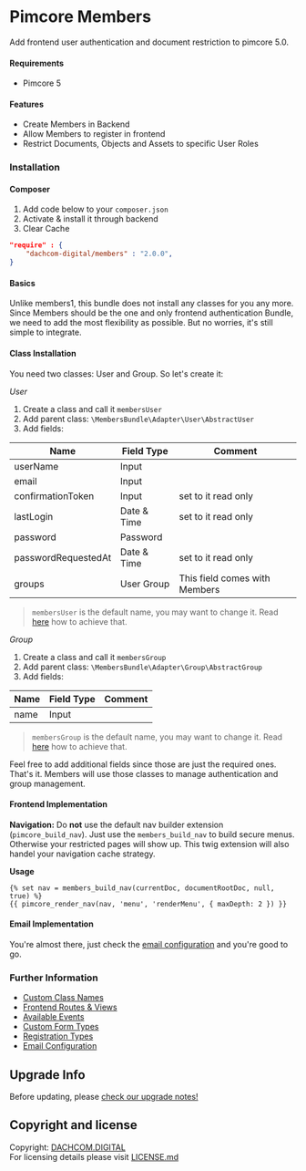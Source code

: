# Pimcore Members
Add frontend user authentication and document restriction to pimcore 5.0.

#### Requirements
* Pimcore 5

#### Features
* Create Members in Backend
* Allow Members to register in frontend
* Restrict Documents, Objects and Assets to specific User Roles

### Installation

#### Composer
1. Add code below to your `composer.json`    
2. Activate & install it through backend
3. Clear Cache

```json
"require" : {
    "dachcom-digital/members" : "2.0.0",
}
```

#### Basics
Unlike members1, this bundle does not install any classes for you any more.
Since Members should be the one and only frontend authentication Bundle, we need to add the most flexibility as possible.
But no worries, it's still simple to integrate.

#### Class Installation
You need two classes: User and Group. So let's create it:

*User*  
1. Create a class and call it `membersUser`
2. Add parent class: `\MembersBundle\Adapter\User\AbstractUser`
3. Add fields:

| Name | Field Type | Comment |
|---------------------|-------------|-------------------------------|
| userName | Input |  |
| email | Input |  |
| confirmationToken | Input | set to it read only |
| lastLogin | Date & Time | set to it read only |
| password | Password |  |
| passwordRequestedAt | Date & Time | set to it read only |
| groups | User Group | This field comes with Members |

> `membersUser` is the default name, you may want to change it. Read [here](docs/20_CustomClassName.md) how to achieve that.

*Group*  
1. Create a class and call it `membersGroup`
2. Add parent class: `\MembersBundle\Adapter\Group\AbstractGroup`
3. Add fields:

| Name | Field Type | Comment |
|---------------------|-------------|-------------------------------|
| name | Input |  |

> `membersGroup` is the default name, you may want to change it. Read [here](docs/20_CustomClassName.md) how to achieve that.

Feel free to add additional fields since those are just the required ones. That's it. Members will use those classes to manage authentication and group management.

#### Frontend Implementation

**Navigation:** Do **not** use the default nav builder extension (`pimcore_build_nav`). Just use the `members_build_nav` to build secure menus. 
Otherwise your restricted pages will show up. This twig extension will also handel your navigation cache strategy.

**Usage**  
```twig
{% set nav = members_build_nav(currentDoc, documentRootDoc, null, true) %}
{{ pimcore_render_nav(nav, 'menu', 'renderMenu', { maxDepth: 2 }) }}
```

#### Email Implementation
You're almost there, just check the [email configuration](docs/70_EmailConfiguration.md) and you're good to go.

### Further Information
- [Custom Class Names](docs/20_CustomClassName.md)
- [Frontend Routes & Views](docs/30_FrontendRoutes.md)
- [Available Events](docs/40_Events.md)
- [Custom Form Types](docs/50_CustomFormTypes.md)
- [Registration Types](docs/60_RegistrationTypes.md)
- [Email Configuration](docs/70_EmailConfiguration.md)

## Upgrade Info
Before updating, please [check our upgrade notes!](UPGRADE.md)

## Copyright and license
Copyright: [DACHCOM.DIGITAL](http://dachcom-digital.ch)  
For licensing details please visit [LICENSE.md](LICENSE.md)  